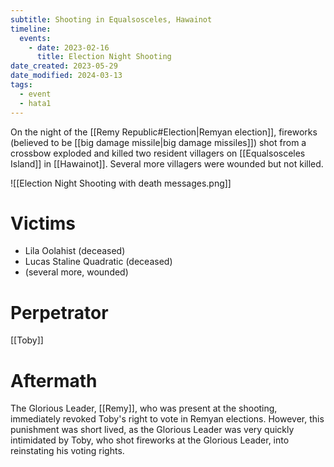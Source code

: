 ```yaml
---
subtitle: Shooting in Equalsosceles, Hawainot
timeline:
  events:
    - date: 2023-02-16
      title: Election Night Shooting
date_created: 2023-05-29
date_modified: 2024-03-13
tags:
  - event
  - hata1
---
```


On the night of the [[Remy Republic#Election|Remyan election]], fireworks (believed to be [[big damage missile|big damage missiles]]) shot from a crossbow exploded and killed two resident villagers on [[Equalsosceles Island]] in [[Hawainot]]. Several more villagers were wounded but not killed.

![[Election Night Shooting with death messages.png]]

# Victims

- Lila Oolahist (deceased)
- Lucas Staline Quadratic (deceased)
- (several more, wounded)

# Perpetrator

[[Toby]]

# Aftermath

The Glorious Leader, [[Remy]], who was present at the shooting, immediately revoked Toby's right to vote in Remyan elections. However, this punishment was short lived, as the Glorious Leader was very quickly intimidated by Toby, who shot fireworks at the Glorious Leader, into reinstating his voting rights.